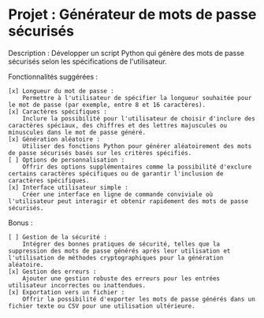# Projet : Générateur de mots de passe sécurisés

Description : Développer un script Python qui génère des mots de passe sécurisés selon les spécifications de l'utilisateur.

Fonctionnalités suggérées :

    [x] Longueur du mot de passe :
        Permettre à l'utilisateur de spécifier la longueur souhaitée pour le mot de passe (par exemple, entre 8 et 16 caractères).
    [x] Caractères spécifiques :
        Inclure la possibilité pour l'utilisateur de choisir d'inclure des caractères spéciaux, des chiffres et des lettres majuscules ou minuscules dans le mot de passe généré.
    [x] Génération aléatoire :
        Utiliser des fonctions Python pour générer aléatoirement des mots de passe sécurisés basés sur les critères spécifiés.
    [ ] Options de personnalisation :
        Offrir des options supplémentaires comme la possibilité d'exclure certains caractères spécifiques ou de garantir l'inclusion de caractères spécifiques.
    [x] Interface utilisateur simple :
        Créer une interface en ligne de commande conviviale où l'utilisateur peut interagir et obtenir rapidement des mots de passe sécurisés.

Bonus :

    [ ] Gestion de la sécurité :
        Intégrer des bonnes pratiques de sécurité, telles que la suppression des mots de passe générés après leur utilisation et l'utilisation de méthodes cryptographiques pour la génération aléatoire.
    [x] Gestion des erreurs :
        Ajouter une gestion robuste des erreurs pour les entrées utilisateur incorrectes ou inattendues.
    [x] Exportation vers un fichier :
        Offrir la possibilité d'exporter les mots de passe générés dans un fichier texte ou CSV pour une utilisation ultérieure. 
